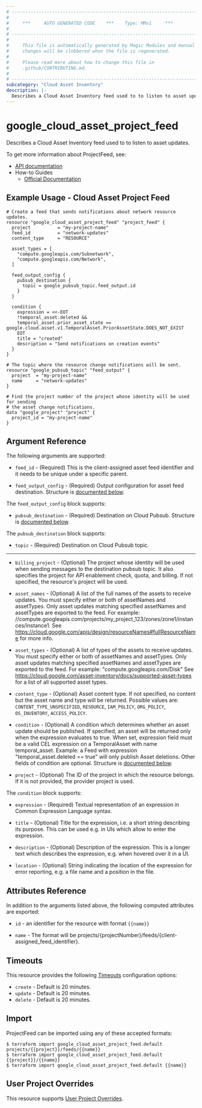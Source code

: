 ```yaml
---
# ----------------------------------------------------------------------------
#
#     ***     AUTO GENERATED CODE    ***    Type: MMv1     ***
#
# ----------------------------------------------------------------------------
#
#     This file is automatically generated by Magic Modules and manual
#     changes will be clobbered when the file is regenerated.
#
#     Please read more about how to change this file in
#     .github/CONTRIBUTING.md.
#
# ----------------------------------------------------------------------------
subcategory: "Cloud Asset Inventory"
description: |-
  Describes a Cloud Asset Inventory feed used to to listen to asset updates.
---
```


# google\_cloud\_asset\_project\_feed

Describes a Cloud Asset Inventory feed used to to listen to asset updates.


To get more information about ProjectFeed, see:

* [API documentation](https://cloud.google.com/asset-inventory/docs/reference/rest/)
* How-to Guides
    * [Official Documentation](https://cloud.google.com/asset-inventory/docs)

## Example Usage - Cloud Asset Project Feed


```hcl
# Create a feed that sends notifications about network resource updates.
resource "google_cloud_asset_project_feed" "project_feed" {
  project          = "my-project-name"
  feed_id          = "network-updates"
  content_type     = "RESOURCE"

  asset_types = [
    "compute.googleapis.com/Subnetwork",
    "compute.googleapis.com/Network",
  ]

  feed_output_config {
    pubsub_destination {
      topic = google_pubsub_topic.feed_output.id
    }
  }

  condition {
    expression = <<-EOT
    !temporal_asset.deleted &&
    temporal_asset.prior_asset_state == google.cloud.asset.v1.TemporalAsset.PriorAssetState.DOES_NOT_EXIST
    EOT
    title = "created"
    description = "Send notifications on creation events"
  }
}

# The topic where the resource change notifications will be sent.
resource "google_pubsub_topic" "feed_output" {
  project  = "my-project-name"
  name     = "network-updates"
}

# Find the project number of the project whose identity will be used for sending
# the asset change notifications.
data "google_project" "project" {
  project_id = "my-project-name"
}
```

## Argument Reference

The following arguments are supported:


* `feed_id` -
  (Required)
  This is the client-assigned asset feed identifier and it needs to be unique under a specific parent.

* `feed_output_config` -
  (Required)
  Output configuration for asset feed destination.
  Structure is [documented below](#nested_feed_output_config).


<a name="nested_feed_output_config"></a>The `feed_output_config` block supports:

* `pubsub_destination` -
  (Required)
  Destination on Cloud Pubsub.
  Structure is [documented below](#nested_pubsub_destination).


<a name="nested_pubsub_destination"></a>The `pubsub_destination` block supports:

* `topic` -
  (Required)
  Destination on Cloud Pubsub topic.

- - -


* `billing_project` -
  (Optional)
  The project whose identity will be used when sending messages to the
  destination pubsub topic. It also specifies the project for API
  enablement check, quota, and billing. If not specified, the resource's
  project will be used.

* `asset_names` -
  (Optional)
  A list of the full names of the assets to receive updates. You must specify either or both of
  assetNames and assetTypes. Only asset updates matching specified assetNames and assetTypes are
  exported to the feed. For example: //compute.googleapis.com/projects/my_project_123/zones/zone1/instances/instance1.
  See https://cloud.google.com/apis/design/resourceNames#fullResourceName for more info.

* `asset_types` -
  (Optional)
  A list of types of the assets to receive updates. You must specify either or both of assetNames
  and assetTypes. Only asset updates matching specified assetNames and assetTypes are exported to
  the feed. For example: "compute.googleapis.com/Disk"
  See https://cloud.google.com/asset-inventory/docs/supported-asset-types for a list of all
  supported asset types.

* `content_type` -
  (Optional)
  Asset content type. If not specified, no content but the asset name and type will be returned.
  Possible values are: `CONTENT_TYPE_UNSPECIFIED`, `RESOURCE`, `IAM_POLICY`, `ORG_POLICY`, `OS_INVENTORY`, `ACCESS_POLICY`.

* `condition` -
  (Optional)
  A condition which determines whether an asset update should be published. If specified, an asset
  will be returned only when the expression evaluates to true. When set, expression field
  must be a valid CEL expression on a TemporalAsset with name temporal_asset. Example: a Feed with
  expression "temporal_asset.deleted == true" will only publish Asset deletions. Other fields of
  condition are optional.
  Structure is [documented below](#nested_condition).

* `project` - (Optional) The ID of the project in which the resource belongs.
    If it is not provided, the provider project is used.


<a name="nested_condition"></a>The `condition` block supports:

* `expression` -
  (Required)
  Textual representation of an expression in Common Expression Language syntax.

* `title` -
  (Optional)
  Title for the expression, i.e. a short string describing its purpose.
  This can be used e.g. in UIs which allow to enter the expression.

* `description` -
  (Optional)
  Description of the expression. This is a longer text which describes the expression,
  e.g. when hovered over it in a UI.

* `location` -
  (Optional)
  String indicating the location of the expression for error reporting, e.g. a file
  name and a position in the file.

## Attributes Reference

In addition to the arguments listed above, the following computed attributes are exported:

* `id` - an identifier for the resource with format `{{name}}`

* `name` -
  The format will be projects/{projectNumber}/feeds/{client-assigned_feed_identifier}.


## Timeouts

This resource provides the following
[Timeouts](https://developer.hashicorp.com/terraform/plugin/sdkv2/resources/retries-and-customizable-timeouts) configuration options:

- `create` - Default is 20 minutes.
- `update` - Default is 20 minutes.
- `delete` - Default is 20 minutes.

## Import


ProjectFeed can be imported using any of these accepted formats:

```
$ terraform import google_cloud_asset_project_feed.default projects/{{project}}/feeds/{{name}}
$ terraform import google_cloud_asset_project_feed.default {{project}}/{{name}}
$ terraform import google_cloud_asset_project_feed.default {{name}}
```

## User Project Overrides

This resource supports [User Project Overrides](https://registry.terraform.io/providers/hashicorp/google/latest/docs/guides/provider_reference#user_project_override).
